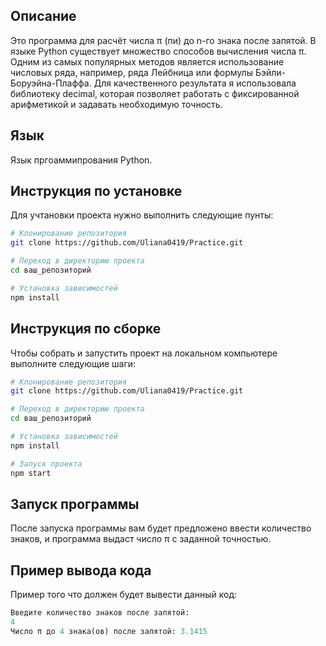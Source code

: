 ## Описание

Это программа для расчёт числа π (пи) до n-го знака после запятой. В языке Python существует множество способов вычисления числа π. Одним из самых популярных методов является использование числовых ряда, например, ряда Лейбница или формулы Бэйли-Боруэйна-Плаффа. Для качественного результата я использовала библиотеку decimal, которая позволяет работать с фиксированной арифметикой и задавать необходимую точность. 

## Язык

Язык пргоаммипрования Python.

## Инструкция по установке

Для учтановки проекта нужно выполнить следующие пунты:

```bash
# Клонирование репозитория
git clone https://github.com/Uliana0419/Practice.git

# Переход в директорию проекта
cd ваш_репозиторий

# Установка зависимостей
npm install
```

## Инструкция по сборке

Чтобы собрать и запустить проект на локальном компьютере выполните следующие шаги:

```bash
# Клонирование репозитория
git clone https://github.com/Uliana0419/Practice.git

# Переход в директорию проекта
cd ваш_репозиторий

# Установка зависимостей
npm install

# Запуск проекта
npm start
```

## Запуск программы

После запуска программы вам будет предложено ввести количество знаков, и программа выдаст число π с заданной точностью.

## Пример вывода кода 

Пример того что должен будет вывести данный код:

```python
Введите количество знаков после запятой:
4
Число π до 4 знака(ов) после запятой: 3.1415
```


